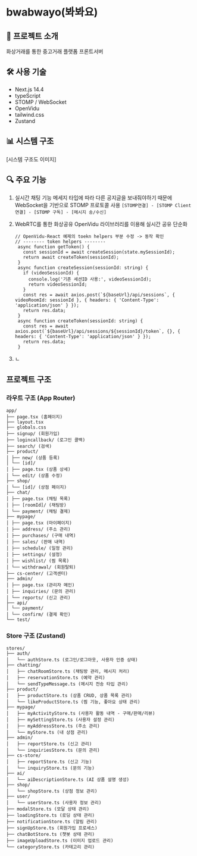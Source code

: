 # bwabwayo(봐봐요)
## 📝 프로젝트 소개
화상거래를 통한 중고거래 플랫폼 프론트서버

## 🛠 사용 기술
- Next.js 14.4
- typeScript
- STOMP / WebSocket
- OpenVidu
- tailwind.css
- Zustand

## 📊 시스템 구조
[시스템 구조도 이미지]

## 🔍 주요 기능
1. 실시간 채팅 기능
  메세지 타입에 따라 다른 공지글을 보내줘야하기 때문에 WebSocket을 기반으로 STOMP 프로토콜 사용
  ```[STOMP연결] - [STOMP Client연결] - [STOMP 구독] - [메시지 송/수신]```

2. WebRTC를 통한 화상공유
   OpenVidu 라이브러리를 이용해 실시간 공유 단순화
   ```
   // OpenVidu-React 예제의 toekn helpers 부분 수정 -> 동작 확인
   // -------- token helpers --------
    async function getToken() {
      const sessionId = await createSession(state.mySessionId);
      return await createToken(sessionId);
    }
    async function createSession(sessionId: string) {
      if (videoSessionId) {
        console.log('기존 세션ID 사용:', videoSessionId);
        return videoSessionId;
      }
      const res = await axios.post(`${baseUrl}/api/sessions`, { videoRoomId: sessionId }, { headers: { 'Content-Type': 'application/json' } });
      return res.data;
    }
    async function createToken(sessionId: string) {
      const res = await axios.post(`${baseUrl}/api/sessions/${sessionId}/token`, {}, { headers: { 'Content-Type': 'application/json' } });
      return res.data;
    }
   ```

3. ㄴ

## 프로젝트 구조
### 라우트 구조 (App Router)
```
app/
├── page.tsx (홈페이지)
├── layout.tsx
├── globals.css
├── signup/ (회원가입)
├── logincallback/ (로그인 콜백)
├── search/ (검색)
├── product/
│ ├── new/ (상품 등록)
│ └── [id]/
│ ├── page.tsx (상품 상세)
│ └── edit/ (상품 수정)
├── shop/
│ └── [id]/ (상점 페이지)
├── chat/
│ ├── page.tsx (채팅 목록)
│ ├── [roomId]/ (채팅방)
│ └── payment/ (채팅 결제)
├── mypage/
│ ├── page.tsx (마이페이지)
│ ├── address/ (주소 관리)
│ ├── purchases/ (구매 내역)
│ ├── sales/ (판매 내역)
│ ├── schedule/ (일정 관리)
│ ├── settings/ (설정)
│ ├── wishlist/ (찜 목록)
│ └── withdrawal/ (회원탈퇴)
├── cs-center/ (고객센터)
├── admin/
│ ├── page.tsx (관리자 메인)
│ ├── inquiries/ (문의 관리)
│ └── reports/ (신고 관리)
├── api/
│ └── payment/
│ └── confirm/ (결제 확인)
└── test/
```

### Store 구조 (Zustand)
```
stores/
├── auth/
│   └── authStore.ts (로그인/로그아웃, 사용자 인증 상태)
├── chatting/
│   ├── chatRoomStore.ts (채팅방 관리, 메시지 처리)
│   ├── reservationStore.ts (예약 관리)
│   └── sendTypeMessage.ts (메시지 전송 타입 관리)
├── product/
│   ├── productStore.ts (상품 CRUD, 상품 목록 관리)
│   └── likeProductStore.ts (찜 기능, 좋아요 상태 관리)
├── mypage/
│   ├── myActivityStore.ts (사용자 활동 내역 - 구매/판매/리뷰)
│   ├── mySettingStore.ts (사용자 설정 관리)
│   ├── myAddressStore.ts (주소 관리)
│   └── myStore.ts (내 상점 관리)
├── admin/
│   ├── reportStore.ts (신고 관리)
│   └── inquiriesStore.ts (문의 관리)
├── cs-store/
│   ├── reportStore.ts (신고 기능)
│   └── inquiryStore.ts (문의 기능)
├── ai/
│   └── aiDescriptionStore.ts (AI 상품 설명 생성)
├── shop/
│   └── shopStore.ts (상점 정보 관리)
├── user/
│   └── userStore.ts (사용자 정보 관리)
├── modalStore.ts (모달 상태 관리)
├── loadingStore.ts (로딩 상태 관리)
├── notificationStore.ts (알림 관리)
├── signUpStore.ts (회원가입 프로세스)
├── chatBotStore.ts (챗봇 상태 관리)
├── imageUploadStore.ts (이미지 업로드 관리)
└── categoryStore.ts (카테고리 관리)
```
